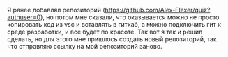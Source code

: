 Я ранее добавлял репозиторий (https://github.com/Alex-Flexer/quiz?authuser=0), но потом мне сказали, что оказывается можно не просто копировать код из vsc и вставлять в гитхаб, а можно подключить гит к среде разработки, и все будет по красоте.
Так вот я так и решил сделать, но для этого мне пришлось создать новый репозиторий, так что отправляю ссылку на мой репозиторий заново.
